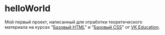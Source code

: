 # helloWorld

Мой первый проект, написанный для отработки теоретического материала на курсах
"[Базовый HTML](https://education.vk.company/program/508)" и 
"[Базовый CSS](https://education.vk.company/program/509)" от 
[VK Education](https://education.vk.company).


